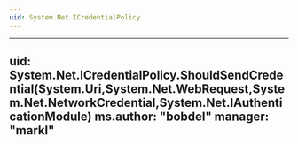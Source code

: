 ```yaml
---
uid: System.Net.ICredentialPolicy
---
```


---
uid: System.Net.ICredentialPolicy.ShouldSendCredential(System.Uri,System.Net.WebRequest,System.Net.NetworkCredential,System.Net.IAuthenticationModule)
ms.author: "bobdel"
manager: "markl"
---
